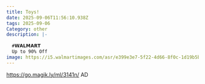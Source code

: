 ```yaml
---
title: Toys!
date: 2025-09-06T11:56:10.938Z
tags: 2025-09-06
Category: other
description: |-
  
  #𝗪𝗔𝗟𝗠𝗔𝗥𝗧 
  Up to 90% Off 
image: https://i5.walmartimages.com/asr/e399e3e7-5f22-4d66-8f0c-1d19b5ba7c37.b457dea3e954577f56ec7e163406373b.jpeg?odnHeight=2000&odnWidth=2000&odnBg=FFFFFF
---
```

https://go.magik.ly/ml/3141n/
AD